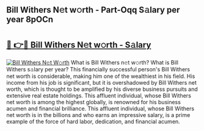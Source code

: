 ## Bill Withers N𝚎t w𝚘rth - Part-Oqq S𝚊lary per year 8pOCn

# <h2><a href="http://gc5alu.nevu.top/?p=Bill+Withers">🔗 👉🔴 Bill Withers N𝚎t w𝚘rth - S𝚊lary</a></h2>

[![Bill Withers N𝚎t W𝚘rth](https://i.imgur.com/Oavwk0R.jpeg)](http://gc5alu.nevu.top/?p=Bill+Withers)
What is Bill Withers n𝚎t w𝚘rth? What is Bill Withers s𝚊lary per year?
This financially successful person's Bill Withers net worth is considerable, making him one of the wealthiest in his field. His income from his job is significant, but it is overshadowed by Bill Withers net worth, which is thought to be amplified by his diverse business pursuits and extensive real estate holdings. This affluent individual, whose Bill Withers net worth is among the highest globally, is renowned for his business acumen and financial brilliance. This affluent individual, whose Bill Withers net worth is in the billions and who earns an impressive salary, is a prime example of the force of hard labor, dedication, and financial acumen.
